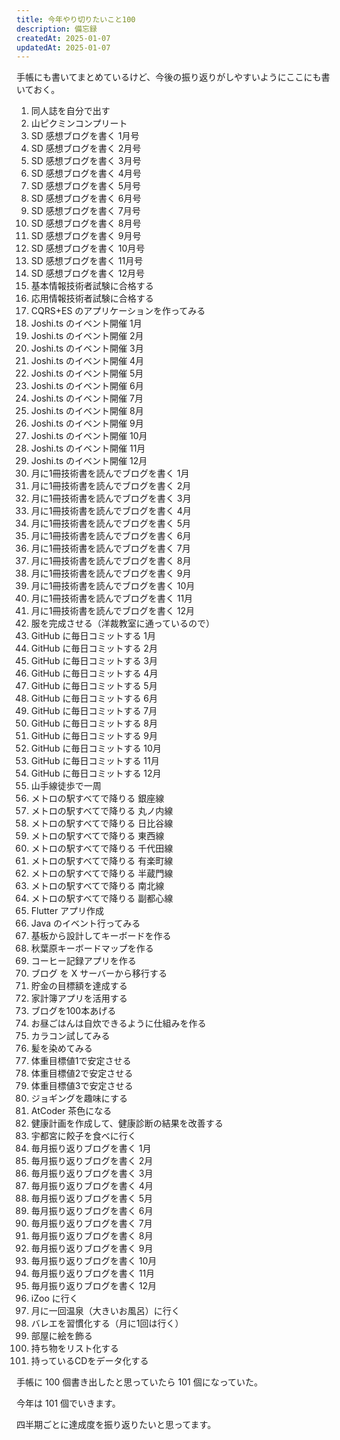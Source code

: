 ```yaml
---
title: 今年やり切りたいこと100
description: 備忘録
createdAt: 2025-01-07
updatedAt: 2025-01-07
---
```


手帳にも書いてまとめているけど、今後の振り返りがしやすいようにここにも書いておく。

1. 同人誌を自分で出す
1. 山ピクミンコンプリート
1. SD 感想ブログを書く 1月号
1. SD 感想ブログを書く 2月号
1. SD 感想ブログを書く 3月号
1. SD 感想ブログを書く 4月号
1. SD 感想ブログを書く 5月号
1. SD 感想ブログを書く 6月号
1. SD 感想ブログを書く 7月号
1. SD 感想ブログを書く 8月号
1. SD 感想ブログを書く 9月号
1. SD 感想ブログを書く 10月号
1. SD 感想ブログを書く 11月号
1. SD 感想ブログを書く 12月号
1. 基本情報技術者試験に合格する
1. 応用情報技術者試験に合格する
1. CQRS+ES のアプリケーションを作ってみる
1. Joshi.ts のイベント開催 1月
1. Joshi.ts のイベント開催 2月
1. Joshi.ts のイベント開催 3月
1. Joshi.ts のイベント開催 4月
1. Joshi.ts のイベント開催 5月
1. Joshi.ts のイベント開催 6月
1. Joshi.ts のイベント開催 7月
1. Joshi.ts のイベント開催 8月
1. Joshi.ts のイベント開催 9月
1. Joshi.ts のイベント開催 10月
1. Joshi.ts のイベント開催 11月
1. Joshi.ts のイベント開催 12月
1. 月に1冊技術書を読んでブログを書く 1月
1. 月に1冊技術書を読んでブログを書く 2月
1. 月に1冊技術書を読んでブログを書く 3月
1. 月に1冊技術書を読んでブログを書く 4月
1. 月に1冊技術書を読んでブログを書く 5月
1. 月に1冊技術書を読んでブログを書く 6月
1. 月に1冊技術書を読んでブログを書く 7月
1. 月に1冊技術書を読んでブログを書く 8月
1. 月に1冊技術書を読んでブログを書く 9月
1. 月に1冊技術書を読んでブログを書く 10月
1. 月に1冊技術書を読んでブログを書く 11月
1. 月に1冊技術書を読んでブログを書く 12月
1. 服を完成させる（洋裁教室に通っているので）
1. GitHub に毎日コミットする 1月
1. GitHub に毎日コミットする 2月
1. GitHub に毎日コミットする 3月
1. GitHub に毎日コミットする 4月
1. GitHub に毎日コミットする 5月
1. GitHub に毎日コミットする 6月
1. GitHub に毎日コミットする 7月
1. GitHub に毎日コミットする 8月
1. GitHub に毎日コミットする 9月
1. GitHub に毎日コミットする 10月
1. GitHub に毎日コミットする 11月
1. GitHub に毎日コミットする 12月
1. 山手線徒歩で一周
1. メトロの駅すべてで降りる 銀座線
1. メトロの駅すべてで降りる 丸ノ内線
1. メトロの駅すべてで降りる 日比谷線
1. メトロの駅すべてで降りる 東西線
1. メトロの駅すべてで降りる 千代田線
1. メトロの駅すべてで降りる 有楽町線
1. メトロの駅すべてで降りる 半蔵門線
1. メトロの駅すべてで降りる 南北線
1. メトロの駅すべてで降りる 副都心線
1. Flutter アプリ作成
1. Java のイベント行ってみる
1. 基板から設計してキーボードを作る
1. 秋葉原キーボードマップを作る
1. コーヒー記録アプリを作る
1. ブログ を X サーバーから移行する
1. 貯金の目標額を達成する
1. 家計簿アプリを活用する
1. ブログを100本あげる
1. お昼ごはんは自炊できるように仕組みを作る
1. カラコン試してみる
1. 髪を染めてみる
1. 体重目標値1で安定させる
1. 体重目標値2で安定させる
1. 体重目標値3で安定させる
1. ジョギングを趣味にする
1. AtCoder 茶色になる
1. 健康計画を作成して、健康診断の結果を改善する
1. 宇都宮に餃子を食べに行く
1. 毎月振り返りブログを書く 1月
1. 毎月振り返りブログを書く 2月
1. 毎月振り返りブログを書く 3月
1. 毎月振り返りブログを書く 4月
1. 毎月振り返りブログを書く 5月
1. 毎月振り返りブログを書く 6月
1. 毎月振り返りブログを書く 7月
1. 毎月振り返りブログを書く 8月
1. 毎月振り返りブログを書く 9月
1. 毎月振り返りブログを書く 10月
1. 毎月振り返りブログを書く 11月
1. 毎月振り返りブログを書く 12月
1. iZoo に行く
1. 月に一回温泉（大きいお風呂）に行く
1. バレエを習慣化する（月に1回は行く）
1. 部屋に絵を飾る
1. 持ち物をリスト化する
1. 持っているCDをデータ化する

手帳に 100 個書き出したと思っていたら 101 個になっていた。

今年は 101 個でいきます。

四半期ごとに達成度を振り返りたいと思ってます。
